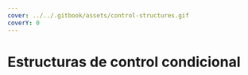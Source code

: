 ```yaml
---
cover: ../../.gitbook/assets/control-structures.gif
coverY: 0
---
```


# Estructuras de control condicional

